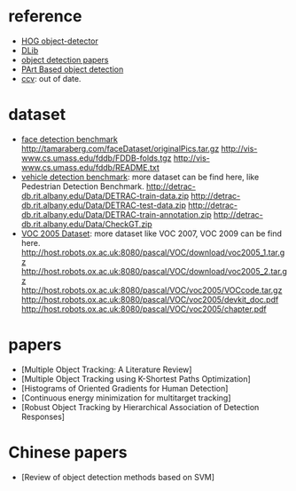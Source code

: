 # reference
- [HOG object-detector](https://github.com/bikz05/object-detector)
- [DLib](https://github.com/davisking/dlib) 
- [object detection papers](https://people.eecs.berkeley.edu/~rbg/latent/index.html)
- [PArt Based object detection](https://github.com/mjmarin/libpabod)
- [ccv](http://libccv.org/post/ccv-now-has-a-state-of-art-tracking-algorithm/): out of date.

# dataset
- [face detection benchmark](http://vis-www.cs.umass.edu/fddb/)
http://tamaraberg.com/faceDataset/originalPics.tar.gz
http://vis-www.cs.umass.edu/fddb/FDDB-folds.tgz
http://vis-www.cs.umass.edu/fddb/README.txt
- [vehicle detection benchmark](http://detrac-db.rit.albany.edu/Subpages/Detection/UA-DETRAC-Detection.html): more dataset can be find here, like Pedestrian Detection Benchmark.
http://detrac-db.rit.albany.edu/Data/DETRAC-train-data.zip
http://detrac-db.rit.albany.edu/Data/DETRAC-test-data.zip
http://detrac-db.rit.albany.edu/Data/DETRAC-train-annotation.zip
http://detrac-db.rit.albany.edu/Data/CheckGT.zip
- [VOC 2005 Dataset](http://host.robots.ox.ac.uk:8080/pascal/VOC/voc2005/index.html): more dataset like VOC 2007, VOC 2009 can be find here.
http://host.robots.ox.ac.uk:8080/pascal/VOC/download/voc2005_1.tar.gz
http://host.robots.ox.ac.uk:8080/pascal/VOC/download/voc2005_2.tar.gz
http://host.robots.ox.ac.uk:8080/pascal/VOC/voc2005/VOCcode.tar.gz
http://host.robots.ox.ac.uk:8080/pascal/VOC/voc2005/devkit_doc.pdf
http://host.robots.ox.ac.uk:8080/pascal/VOC/voc2005/chapter.pdf

# papers
- [Multiple Object Tracking: A Literature Review]
- [Multiple Object Tracking using K-Shortest Paths Optimization]
- [Histograms of Oriented Gradients for Human Detection]
- [Continuous energy minimization for multitarget tracking]
- [Robust Object Tracking by Hierarchical Association of Detection Responses]

# Chinese papers
- [Review of object detection methods based on SVM]
